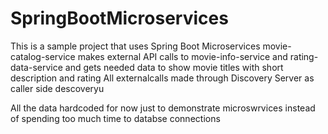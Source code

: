 # SpringBootMicroservices

This is a sample project that uses Spring Boot Microservices
movie-catalog-service makes external API calls to movie-info-service and rating-data-service 
and gets needed data to show movie titles with short description and rating
All externalcalls made through Discovery Server as caller side descoveryu

All the data hardcoded for now just to demonstrate microswrvices instead of spending too much time to databse connections

